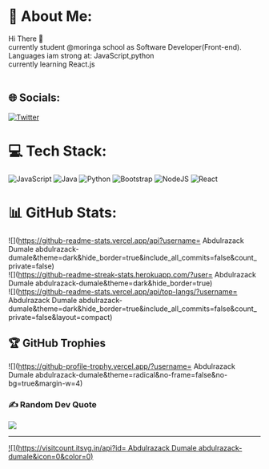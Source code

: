 # 💫 About Me:
Hi There 👋 <br>currently  student @moringa school as Software Developer(Front-end).<br> Languages  iam strong at: JavaScript,python<br>currently learning React.js<br><br>


## 🌐 Socials:
[![Twitter](https://img.shields.io/badge/Twitter-%231DA1F2.svg?logo=Twitter&logoColor=white)](https://twitter.com/https://twitter.com/Thiz_iz_Abdul) 

# 💻 Tech Stack:
![JavaScript](https://img.shields.io/badge/javascript-%23323330.svg?style=for-the-badge&logo=javascript&logoColor=%23F7DF1E) ![Java](https://img.shields.io/badge/java-%23ED8B00.svg?style=for-the-badge&logo=java&logoColor=white) ![Python](https://img.shields.io/badge/python-3670A0?style=for-the-badge&logo=python&logoColor=ffdd54) ![Bootstrap](https://img.shields.io/badge/bootstrap-%23563D7C.svg?style=for-the-badge&logo=bootstrap&logoColor=white) ![NodeJS](https://img.shields.io/badge/node.js-6DA55F?style=for-the-badge&logo=node.js&logoColor=white) ![React](https://img.shields.io/badge/react-%2320232a.svg?style=for-the-badge&logo=react&logoColor=%2361DAFB)
# 📊 GitHub Stats:
![](https://github-readme-stats.vercel.app/api?username= Abdulrazack Dumale abdulrazack-dumale&theme=dark&hide_border=true&include_all_commits=false&count_private=false)<br/>
![](https://github-readme-streak-stats.herokuapp.com/?user= Abdulrazack Dumale abdulrazack-dumale&theme=dark&hide_border=true)<br/>
![](https://github-readme-stats.vercel.app/api/top-langs/?username= Abdulrazack Dumale abdulrazack-dumale&theme=dark&hide_border=true&include_all_commits=false&count_private=false&layout=compact)

## 🏆 GitHub Trophies
![](https://github-profile-trophy.vercel.app/?username= Abdulrazack Dumale abdulrazack-dumale&theme=radical&no-frame=false&no-bg=true&margin-w=4)

### ✍️ Random Dev Quote
![](https://quotes-github-readme.vercel.app/api?type=horizontal&theme=radical)

---
[![](https://visitcount.itsvg.in/api?id= Abdulrazack Dumale abdulrazack-dumale&icon=0&color=0)](https://visitcount.itsvg.in)

